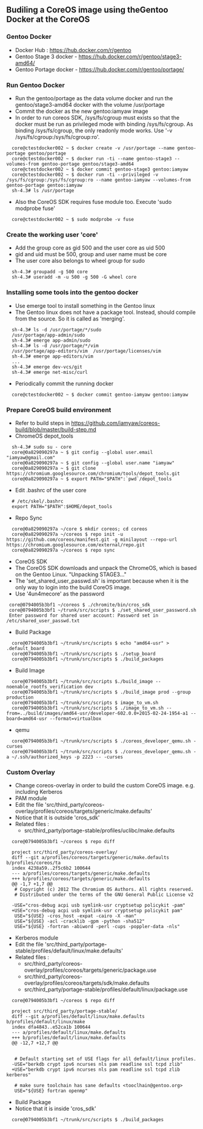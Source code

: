## Budiling a CoreOS image using theGentoo Docker at the CoreOS

### Gentoo Docker
* Docker Hub :  https://hub.docker.com/r/gentoo
* Gentoo Stage 3 docker - https://hub.docker.com/r/gentoo/stage3-amd64/
* Gentoo Portage docker - https://hub.docker.com/r/gentoo/portage/

### Run Gentoo Docker
* Run the gentoo/portage as the data volume docker and run the gentoo/stage3-amd64 docker with the volume /usr/portage
* Commit the docker as the new gentoo:iamyaw image
 * In order to run coreos SDK, /sys/fs/cgroup must exists so that the docker must be run as privileged mode with binding /sys/fs/cgroup. As binding /sys/fs/cgroup, the only readonly mode works. Use '-v /sys/fs/cgroup:/sys/fs/cgroup:ro'.
```
  core@ctestdocker002 ~ $ docker create -v /usr/portage --name gentoo-portage gentoo/portage
  core@ctestdocker002 ~ $ docker run -ti --name gentoo-stage3 --volumes-from gentoo-portage gentoo/stage3-amd64
  core@ctestdocker002 ~ $ docker commit gentoo-stage3 gentoo:iamyaw 
  core@ctestdocker002 ~ $ docker run -ti --privileged -v /sys/fs/cgroup:/sys/fs/cgroup:ro --name gentoo-iamyaw --volumes-from gentoo-portage gentoo:iamyaw
  sh-4.3# ls /usr/portage
```
 * Also the CoreOS SDK requires fuse module too. Execute 'sudo modprobe fuse'
```
  core@ctestdocker002 ~ $ sudo modprobe -v fuse
```

### Create the working user 'core'
* Add the group core as gid 500 and the user core as uid 500
 * gid and uid must be 500, group and user name must be core
 * The user core also belongs to wheel group for sudo
```
  sh-4.3# groupadd -g 500 core
  sh-4.3# useradd -m -u 500 -g 500 -G wheel core
```

### Installing some tools into the gentoo docker
* Use emerge tool to install something in the Gentoo linux
 * The Gentoo linux does not have a package tool. Instead, should compile from the source. So it is called as 'merging'.
```
  sh-4.3# ls -d /usr/portage/*/sudo
  /usr/portage/app-admin/sudo
  sh-4.3# emerge app-admin/sudo
  sh-4.3# ls -d /usr/portage/*/vim
  /usr/portage/app-editors/vim  /usr/portage/licenses/vim
  sh-4.3# emerge app-editors/vim
  ...
  sh-4.3# emerge dev-vcs/git
  sh-4.3# emerge net-misc/curl
```
* Periodically commit the running docker
```
  core@ctestdocker002 ~ $ docker commit gentoo-iamyaw gentoo:iamyaw
```

### Prepare CoreOS build environment
* Refer to build steps in https://github.com/iamyaw/coreos-build/blob/master/build-step.md
* ChromeOS depot_tools
```
  sh-4.3# sudo su - core
  core@0a829090297a ~ $ git config --global user.email "iamyaw@gmail.com"
  core@0a829090297a ~ $ git config --global user.name "iamyaw"
  core@0a829090297a ~ $ git clone https://chromium.googlesource.com/chromium/tools/depot_tools.git
  core@0a829090297a ~ $ export PATH="$PATH":`pwd`/depot_tools
```
 * Edit .bashrc of the user core
```
  # /etc/skel/.bashrc
  export PATH="$PATH":$HOME/depot_tools
```
* Repo Sync
```
  core@0a829090297a ~/core $ mkdir coreos; cd coreos
  core@0a829090297a ~/coreos $ repo init -u https://github.com/coreos/manifest.git -g minilayout --repo-url https://chromium.googlesource.com/external/repo.git
  core@0a829090297a ~/coreos $ repo sync
```
* CoreOS SDK
 * The CoreOS SDK downloads and unpack the ChromeOS, which is based on the Gentoo Linux. "Unpacking STAGE3..."
 * The 'set_shared_user_passwd.sh' is important because when it is the only way to login into the build CoreOS image.
 * Use '4un4mecore' as the password
```
 core@0794005b3bf1 ~/coreos $ ./chromite/bin/cros_sdk
 core@0794005b3bf1 ~/trunk/src/scripts $ ./set_shared_user_password.sh
 Enter password for shared user account: Password set in /etc/shared_user_passwd.txt
```
* Build Package
```
  core@0794005b3bf1 ~/trunk/src/scripts $ echo "amd64-usr" > .default_board
  core@0794005b3bf1 ~/trunk/src/scripts $ ./setup_board
  core@0794005b3bf1 ~/trunk/src/scripts $ ./build_packages
```
* Build Image
```
  core@0794005b3bf1 ~/trunk/src/scripts $./build_image --noenable_rootfs_verification dev
  core@0794005b3bf1 ~/trunk/src/scripts $ ./build_image prod --group production
  core@0794005b3bf1 ~/trunk/src/scripts $ image_to_vm.sh
  core@0794005b3bf1 ~/trunk/src/scripts $ ./image_to_vm.sh --from=../build/images/amd64-usr/developer-602.0.0+2015-02-24-1954-a1 --board=amd64-usr --format=virtualbox
```
* qemu
```
  core@0794005b3bf1 ~/trunk/src/scripts $ ./coreos_developer_qemu.sh -curses
  core@0794005b3bf1 ~/trunk/src/scripts $ ./coreos_developer_qemu.sh -a ~/.ssh/authorized_keys -p 2223 -- -curses
```

### Custom Overlay
* Change coreos-overlay in order to build the custom CoreOS image. e.g. including Kerberos
* PAM module
 * Edit the file 'src/third_party/coreos-overlay/profiles/coreos/targets/generic/make.defaults'
 * Notice that it is outside 'cros_sdk'
 * Related files :
   * src/third_party/portage-stable/profiles/uclibc/make.defaults
```
  core@0794005b3bf1 ~/coreos $ repo diff
  
  project src/third_party/coreos-overlay/
  diff --git a/profiles/coreos/targets/generic/make.defaults b/profiles/coreos/ta
  index 4238a59..2f5c6b2 100644
  --- a/profiles/coreos/targets/generic/make.defaults
  +++ b/profiles/coreos/targets/generic/make.defaults
  @@ -1,7 +1,7 @@
   # Copyright (c) 2012 The Chromium OS Authors. All rights reserved.
   # Distributed under the terms of the GNU General Public License v2
  
  -USE="cros-debug acpi usb symlink-usr cryptsetup policykit -pam"
  +USE="cros-debug acpi usb symlink-usr cryptsetup policykit pam"
   USE="${USE} -cros_host -expat -cairo -X -man"
   USE="${USE} -acl -cracklib -gpm -python -sha512"
   USE="${USE} -fortran -abiword -perl -cups -poppler-data -nls"
```
* Kerberos module
 * Edit the file 'src/third_party/portage-stable/profiles/default/linux/make.defaults'
 * Related files :
   * src/third_party/coreos-overlay/profiles/coreos/targets/generic/package.use
   * src/third_party/coreos-overlay/profiles/coreos/targets/sdk/make.defaults
   * src/third_party/portage-stable/profiles/default/linux/package.use
```
  core@0794005b3bf1 ~/coreos $ repo diff

  project src/third_party/portage-stable/
  diff --git a/profiles/default/linux/make.defaults b/profiles/default/linux/make
  index dfa4843..e52ca1b 100644
  --- a/profiles/default/linux/make.defaults
  +++ b/profiles/default/linux/make.defaults
  @@ -12,7 +12,7 @@
  
  
   # Default starting set of USE flags for all default/linux profiles.
  -USE="berkdb crypt ipv6 ncurses nls pam readline ssl tcpd zlib"
  +USE="berkdb crypt ipv6 ncurses nls pam readline ssl tcpd zlib kerberos"
  
   # make sure toolchain has sane defaults <tooclhain@gentoo.org>
   USE="${USE} fortran openmp"
```
* Build Package
 * Notice that it is inside 'cros_sdk'
```
  core@0794005b3bf1 ~/trunk/src/scripts $ ./build_packages
```

